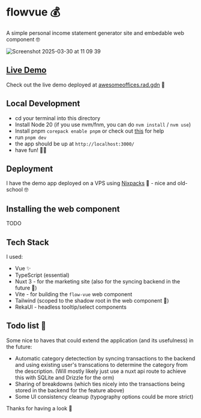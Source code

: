 # flowvue 💰

A simple personal income statement generator site and embedable web component 🤓

![Screenshot 2025-03-30 at 11 09 39](https://github.com/user-attachments/assets/ae160144-96d9-40cd-974a-18e317cb4352)


## [Live Demo](https://flowvue.rad.gdn/)

Check out the live demo deployed at [awesomeoffices.rad.gdn](https://flowvue.rad.gdn/) 🚀

## Local Development

- cd your terminal into this directory
- Install Node 20 (if you use nvm/fnm, you can do `nvm install` / `nvm use`)
- Install pnpm `corepack enable pnpm` or check out [this](https://pnpm.io/installation) for help
- run `pnpm dev`
- the app should be up at `http://localhost:3000/`
- have fun! 🧑‍🍳

## Deployment

I have the demo app deployed on a VPS using [Nixpacks](https://nixpacks.com/docs/getting-started) 👏 - nice and old-school 🤓

## Installing the web component 

TODO

## Tech Stack

I used:

- Vue ✨
- TypeScript (essential)
- Nuxt 3 - for the marketing site (also for the syncing backend in the future 👀)
- Vite - for building the `flow-vue` web component 
- Tailwind (scoped to the shadow root in the web component 🤯)
- RekaUI - headless tooltip/select components 

## Todo list 📝

Some nice to haves that could extend the application (and its usefulness) in the future:

- Automatic category detectection by syncing transactions to the backend and using existing user's transcations to determine the category from the description. (Will mostly likely just use a nuxt api route to achieve this with SQLite and Drizzle for the orm)
- Sharing of breakdowns (which ties nicely into the transactions being stored in the backend for the feature above)
- Some UI consistency cleanup (typography options could be more strict)

Thanks for having a look 👏
